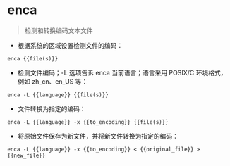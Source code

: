 # enca

> 检测和转换编码文本文件

- 根据系统的区域设置检测文件的编码：

`enca {{file(s)}}`

- 检测文件编码；-L 选项告诉 enca 当前语言；语言采用 POSIX/C 环境格式，例如 zh_cn、en_US 等：

`enca -L {{language}} {{file(s)}}`

- 文件转换为指定的编码：

`enca -L {{language}} -x {{to_encoding}} {{file(s)}}`

- 将原始文件保存为新文件，并将新文件转换为指定的编码：

`enca -L {{language}} -x {{to_encoding}} < {{original_file}} > {{new_file}}`

[#]: contributors: ([jim.大团结])